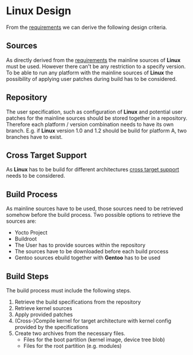 # Linux Design
From the [requirements](../requirements.md) we can derive the following design
criteria. 

## Sources 
As directly derived from the [requirements](../requirements.md) the mainline
sources of **Linux** must be used. However there can't be any restriction to a
specify version. To be able to run any platform with the mainline sources of
**Linux** the possibility of applying user patches during build has to be
considered.

## Repository
The user specification, such as configuration of **Linux** and potential user
patches for the mainline sources should be stored together in a repository.
Therefore each platform / version combination needs to have its own branch. E.g.
if **Linux** version 1.0 and 1.2 should be build for platform A, two branches
  have to exist.

## Cross Target Support
As **Linux** has to be build for different architectures [cross target
support](../design.md#cross-target-support) needs to be considered. 

## Build Process
As mainline sources have to be used, those sources need to be retrieved somehow
before the build process. Two possible options to retrieve the sources are:

* Yocto Project
* Buildroot
* The User has to provide sources within the repository
* The sources have to be downloaded before each build process
* Gentoo sources ebuild together with **Gentoo** has to be used

## Build Steps
The build process must include the following steps.

1. Retrieve the build specifications from the repository
1. Retrieve kernel sources
1. Apply provided patches
1. (Cross-)Compile kernel for target architecture with kernel config provided by
   the specifications
1. Create two archives from the necessary files.
    * Files for the boot partition (kernel image, device tree blob)
    * Files for the root partition (e.g. modules)

